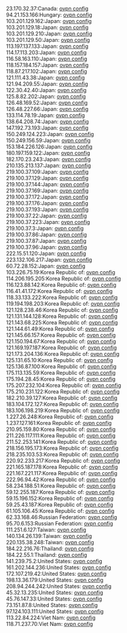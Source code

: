 23.170.32.37:Canada: [ovpn config](vpn/23_170_32_37.ovpn)  
94.21.153.166:Hungary: [ovpn config](vpn/94_21_153_166.ovpn)  
103.201.129.162:Japan: [ovpn config](vpn/103_201_129_162.ovpn)  
103.201.129.18:Japan: [ovpn config](vpn/103_201_129_18.ovpn)  
103.201.129.210:Japan: [ovpn config](vpn/103_201_129_210.ovpn)  
103.201.129.50:Japan: [ovpn config](vpn/103_201_129_50.ovpn)  
113.197.137.133:Japan: [ovpn config](vpn/113_197_137_133.ovpn)  
114.17.113.203:Japan: [ovpn config](vpn/114_17_113_203.ovpn)  
116.58.163.110:Japan: [ovpn config](vpn/116_58_163_110.ovpn)  
118.157.184.157:Japan: [ovpn config](vpn/118_157_184_157.ovpn)  
118.87.217.102:Japan: [ovpn config](vpn/118_87_217_102.ovpn)  
121.111.43.38:Japan: [ovpn config](vpn/121_111_43_38.ovpn)  
121.94.209.55:Japan: [ovpn config](vpn/121_94_209_55.ovpn)  
122.30.42.40:Japan: [ovpn config](vpn/122_30_42_40.ovpn)  
125.8.82.202:Japan: [ovpn config](vpn/125_8_82_202.ovpn)  
126.48.169.52:Japan: [ovpn config](vpn/126_48_169_52.ovpn)  
126.48.227.66:Japan: [ovpn config](vpn/126_48_227_66.ovpn)  
133.114.78.19:Japan: [ovpn config](vpn/133_114_78_19.ovpn)  
138.64.208.74:Japan: [ovpn config](vpn/138_64_208_74.ovpn)  
147.192.73.193:Japan: [ovpn config](vpn/147_192_73_193.ovpn)  
150.249.124.223:Japan: [ovpn config](vpn/150_249_124_223.ovpn)  
150.249.156.59:Japan: [ovpn config](vpn/150_249_156_59.ovpn)  
153.184.226.126:Japan: [ovpn config](vpn/153_184_226_126.ovpn)  
180.197.159.122:Japan: [ovpn config](vpn/180_197_159_122.ovpn)  
182.170.23.243:Japan: [ovpn config](vpn/182_170_23_243.ovpn)  
210.135.213.137:Japan: [ovpn config](vpn/210_135_213_137.ovpn)  
219.100.37.109:Japan: [ovpn config](vpn/219_100_37_109.ovpn)  
219.100.37.129:Japan: [ovpn config](vpn/219_100_37_129.ovpn)  
219.100.37.144:Japan: [ovpn config](vpn/219_100_37_144.ovpn)  
219.100.37.169:Japan: [ovpn config](vpn/219_100_37_169.ovpn)  
219.100.37.172:Japan: [ovpn config](vpn/219_100_37_172.ovpn)  
219.100.37.176:Japan: [ovpn config](vpn/219_100_37_176.ovpn)  
219.100.37.193:Japan: [ovpn config](vpn/219_100_37_193.ovpn)  
219.100.37.22:Japan: [ovpn config](vpn/219_100_37_22.ovpn)  
219.100.37.223:Japan: [ovpn config](vpn/219_100_37_223.ovpn)  
219.100.37.3:Japan: [ovpn config](vpn/219_100_37_3.ovpn)  
219.100.37.86:Japan: [ovpn config](vpn/219_100_37_86.ovpn)  
219.100.37.87:Japan: [ovpn config](vpn/219_100_37_87.ovpn)  
219.100.37.96:Japan: [ovpn config](vpn/219_100_37_96.ovpn)  
222.15.51.120:Japan: [ovpn config](vpn/222_15_51_120.ovpn)  
223.132.106.217:Japan: [ovpn config](vpn/223_132_106_217.ovpn)  
60.72.28.152:Japan: [ovpn config](vpn/60_72_28_152.ovpn)  
103.226.75.19:Korea Republic of: [ovpn config](vpn/103_226_75_19.ovpn)  
114.206.195.205:Korea Republic of: [ovpn config](vpn/114_206_195_205.ovpn)  
116.123.88.142:Korea Republic of: [ovpn config](vpn/116_123_88_142.ovpn)  
116.41.41.172:Korea Republic of: [ovpn config](vpn/116_41_41_172.ovpn)  
118.33.133.222:Korea Republic of: [ovpn config](vpn/118_33_133_222.ovpn)  
119.194.198.203:Korea Republic of: [ovpn config](vpn/119_194_198_203.ovpn)  
121.128.238.46:Korea Republic of: [ovpn config](vpn/121_128_238_46.ovpn)  
121.131.144.128:Korea Republic of: [ovpn config](vpn/121_131_144_128.ovpn)  
121.143.68.225:Korea Republic of: [ovpn config](vpn/121_143_68_225.ovpn)  
121.144.61.49:Korea Republic of: [ovpn config](vpn/121_144_61_49.ovpn)  
121.145.66.157:Korea Republic of: [ovpn config](vpn/121_145_66_157.ovpn)  
121.150.194.67:Korea Republic of: [ovpn config](vpn/121_150_194_67.ovpn)  
121.169.197.187:Korea Republic of: [ovpn config](vpn/121_169_197_187.ovpn)  
121.173.204.136:Korea Republic of: [ovpn config](vpn/121_173_204_136.ovpn)  
125.131.65.10:Korea Republic of: [ovpn config](vpn/125_131_65_10.ovpn)  
125.136.87.100:Korea Republic of: [ovpn config](vpn/125_136_87_100.ovpn)  
175.113.135.59:Korea Republic of: [ovpn config](vpn/175_113_135_59.ovpn)  
175.194.28.45:Korea Republic of: [ovpn config](vpn/175_194_28_45.ovpn)  
175.207.232.104:Korea Republic of: [ovpn config](vpn/175_207_232_104.ovpn)  
175.210.231.122:Korea Republic of: [ovpn config](vpn/175_210_231_122.ovpn)  
182.210.39.127:Korea Republic of: [ovpn config](vpn/182_210_39_127.ovpn)  
183.104.172.127:Korea Republic of: [ovpn config](vpn/183_104_172_127.ovpn)  
183.106.198.219:Korea Republic of: [ovpn config](vpn/183_106_198_219.ovpn)  
1.227.26.248:Korea Republic of: [ovpn config](vpn/1_227_26_248.ovpn)  
1.237.127.161:Korea Republic of: [ovpn config](vpn/1_237_127_161.ovpn)  
210.95.159.80:Korea Republic of: [ovpn config](vpn/210_95_159_80.ovpn)  
211.226.117.111:Korea Republic of: [ovpn config](vpn/211_226_117_111.ovpn)  
211.52.253.141:Korea Republic of: [ovpn config](vpn/211_52_253_141.ovpn)  
218.156.195.173:Korea Republic of: [ovpn config](vpn/218_156_195_173.ovpn)  
218.235.103.53:Korea Republic of: [ovpn config](vpn/218_235_103_53.ovpn)  
220.92.233.217:Korea Republic of: [ovpn config](vpn/220_92_233_217.ovpn)  
221.165.187.178:Korea Republic of: [ovpn config](vpn/221_165_187_178.ovpn)  
221.167.221.117:Korea Republic of: [ovpn config](vpn/221_167_221_117.ovpn)  
222.96.94.42:Korea Republic of: [ovpn config](vpn/222_96_94_42.ovpn)  
58.234.188.51:Korea Republic of: [ovpn config](vpn/58_234_188_51.ovpn)  
59.12.255.187:Korea Republic of: [ovpn config](vpn/59_12_255_187.ovpn)  
59.15.196.152:Korea Republic of: [ovpn config](vpn/59_15_196_152.ovpn)  
59.25.43.187:Korea Republic of: [ovpn config](vpn/59_25_43_187.ovpn)  
61.105.106.45:Korea Republic of: [ovpn config](vpn/61_105_106_45.ovpn)  
62.33.168.46:Russian Federation: [ovpn config](vpn/62_33_168_46.ovpn)  
95.70.6.153:Russian Federation: [ovpn config](vpn/95_70_6_153.ovpn)  
111.251.6.127:Taiwan: [ovpn config](vpn/111_251_6_127.ovpn)  
140.134.26.139:Taiwan: [ovpn config](vpn/140_134_26_139.ovpn)  
220.135.38.248:Taiwan: [ovpn config](vpn/220_135_38_248.ovpn)  
184.22.216.76:Thailand: [ovpn config](vpn/184_22_216_76.ovpn)  
184.22.55.1:Thailand: [ovpn config](vpn/184_22_55_1.ovpn)  
141.239.75.2:United States: [ovpn config](vpn/141_239_75_2.ovpn)  
161.202.144.236:United States: [ovpn config](vpn/161_202_144_236.ovpn)  
172.107.219.42:United States: [ovpn config](vpn/172_107_219_42.ovpn)  
198.13.36.179:United States: [ovpn config](vpn/198_13_36_179.ovpn)  
208.94.244.242:United States: [ovpn config](vpn/208_94_244_242.ovpn)  
45.32.13.235:United States: [ovpn config](vpn/45_32_13_235.ovpn)  
45.76.147.33:United States: [ovpn config](vpn/45_76_147_33.ovpn)  
73.151.87.8:United States: [ovpn config](vpn/73_151_87_8.ovpn)  
97.124.103.111:United States: [ovpn config](vpn/97_124_103_111.ovpn)  
113.22.84.224:Viet Nam: [ovpn config](vpn/113_22_84_224.ovpn)  
118.71.237.70:Viet Nam: [ovpn config](vpn/118_71_237_70.ovpn)  
